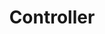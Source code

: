 ---
title: Controller
taxonomy:
    category:
        - docs
visible: true
highlight:
    enabled: false
---